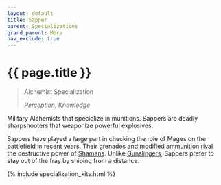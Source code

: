 ```yaml
---
layout: default
title: Sapper
parent: Specializations
grand_parent: More
nav_exclude: true
---
```


# {{ page.title }}

> Alchemist Specialization
> 
> _Perception, Knowledge_

Military Alchemists that specialize in munitions. Sappers are deadly sharpshooters that weaponize powerful explosives. 

Sappers have played a large part in checking the role of Mages on the battlefield in recent years. Their grenades and modified ammunition rival the destructive power of [Shamans](shaman.html). Unlike [Gunslingers](gunslinger.html), Sappers prefer to stay out of the fray by sniping from a distance.

{% include specialization_kits.html %}
